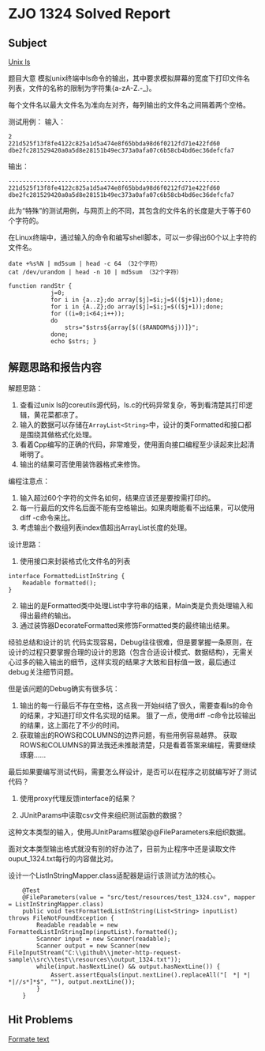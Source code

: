 # ZJO 1324 Solved Report

## Subject
[Unix ls](https://zoj.pintia.cn/problem-sets/91827364500/problems/91827364823)


题目大意
模拟unix终端中ls命令的输出，其中要求模拟屏幕的宽度下打印文件名列表，文件的名称的限制为字符集{a-zA-Z.-_}。

每个文件名以最大文件名为准向左对齐，每列输出的文件名之间隔着两个空格。

测试用例：
输入：
```
2
221d525f13f8fe4122c825a1d5a474e8f65bbda98d6f0212fd71e422fd60
dbe2fc281529420a0a5d8e28151b49ec373a0afa07c6b58cb4bd6ec36defcfa7
```

输出：
```
------------------------------------------------------------
221d525f13f8fe4122c825a1d5a474e8f65bbda98d6f0212fd71e422fd60
dbe2fc281529420a0a5d8e28151b49ec373a0afa07c6b58cb4bd6ec36defcfa7
```

此为“特殊”的测试用例，与网页上的不同，其包含的文件名的长度是大于等于60个字符的。

在Linux终端中，通过输入的命令和编写shell脚本，可以一步得出60个以上字符的文件名。
```
date +%s%N | md5sum | head -c 64 （32个字符）
cat /dev/urandom | head -n 10 | md5sum （32个字符）

```

```
function randStr { 
            j=0; 
            for i in {a..z};do array[$j]=$i;j=$(($j+1));done; 
            for i in {A..Z};do array[$j]=$i;j=$(($j+1));done; 
            for ((i=0;i<64;i++)); 
            do 
                strs="$strs${array[$(($RANDOM%$j))]}"; 
            done; 
            echo $strs; }
```


## 解题思路和报告内容
解题思路：
1. 查看过unix ls的coreutils源代码，ls.c的代码异常复杂，等到看清楚其打印逻辑，黄花菜都凉了。
2. 输入的数据可以存储在```ArrayList<String>```中，设计的类Formatted和接口都是围绕其做格式化处理。
3. 看着Cpp编写的正确的代码，非常难受，使用面向接口编程至少读起来比起清晰明了。
4. 输出的结果可否使用装饰器格式来修饰。

编程注意点：
1. 输入超过60个字符的文件名如何，结果应该还是要按需打印的。
2. 每一行最后的文件名后面不能有空格输出。如果肉眼能看不出结果，可以使用diff -c命令来比。
3. 考虑输出个数组列表index值超出ArrayList<String>长度的处理。

设计思路：
1. 使用接口来封装格式化文件名的列表
```
interface FormattedListInString {
    Readable formatted();
}
```
2. 输出的是Formatted类中处理List中字符串的结果，Main类是负责处理输入和得出最终的输出。
3. 通过装饰器DecorateFormatted来修饰Formatted类的最终输出结果。


经验总结和设计的坑
代码实现容易，Debug往往很难，但是要掌握一条原则，在设计的过程只要掌握合理的设计的思路（包含合适设计模式、数据结构），无需关心过多的输入输出的细节，这样实现的结果才大致和目标值一致，最后通过debug关注细节问题。

但是该问题的Debug确实有很多坑：
1. 输出的每一行最后不存在空格，这点我一开始纠结了很久，需要查看ls的命令的结果，才知道打印文件名实现的结果。
   狠了一点，使用diff -c命令比较输出的结果，这上面花了不少的时间。
2. 获取输出的ROWS和COLUMNS的边界问题，有些用例容易越界。
   获取ROWS和COLUMNS的算法我还未推敲清楚，只是看着答案来编程，需要继续琢磨……

最后如果要编写测试代码，需要怎么样设计，是否可以在程序之初就编写好了测试代码？

1. 使用proxy代理反馈interface的结果？

2. JUnitParams中读取csv文件来组织测试函数的数据？

这种文本类型的输入，使用JUnitParams框架@@FileParameters来组织数据。

面对文本类型输出格式就没有别的好办法了，目前为止程序中还是读取文件ouput_1324.txt每行的内容做比对。

设计一个ListInStringMapper.class适配器是运行该测试方法的核心。
```
    @Test
    @FileParameters(value = "src/test/resources/test_1324.csv", mapper = ListInStringMapper.class)
    public void testFormattedListInString(List<String> inputList) throws FileNotFoundException {
        Readable readable = new FormattedListInStringImp(inputList).formatted();
        Scanner input = new Scanner(readable);
        Scanner output = new Scanner(new FileInputStream("C:\\github\\jmeter-http-request-sample\\src\\test\\resources\\output_1324.txt"));
        while(input.hasNextLine() && output.hasNextLine()) {
            Assert.assertEquals(input.nextLine().replaceAll("[　*| *| *|//s*]*$", ""), output.nextLine());
        }
    }
```

## Hit Problems
[Formate text](https://zoj.pintia.cn/problem-sets/91827364500/problems/91827364646)

